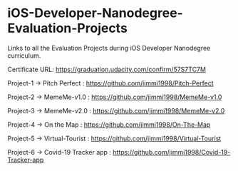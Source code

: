 # iOS-Developer-Nanodegree-Evaluation-Projects

Links to all the Evaluation Projects during iOS Developer Nanodegree curriculum.

  Certificate URL: https://graduation.udacity.com/confirm/57S7TC7M 

  Project-1 -> Pitch Perfect : https://github.com/jimmi1998/Pitch-Perfect
  
  Project-2 -> MemeMe-v1.0 : https://github.com/jimmi1998/MemeMe-v1.0 
  
  Project-3 -> MemeMe-v2.0 : https://github.com/jimmi1998/MemeMe-v2.0
  
  Project-4 -> On the Map : https://github.com/jimmi1998/On-The-Map
  
  Project-5 -> Virtual-Tourist : https://github.com/jimmi1998/Virtual-Tourist
  
  Project-6 -> Covid-19 Tracker app : https://github.com/jimmi1998/Covid-19-Tracker-app
